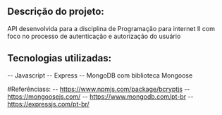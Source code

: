 ## Descrição do projeto:
API desenvolvida para a disciplina de Programação para internet II com foco no processo de autenticação e autorização do usuário

## Tecnologias utilizadas:
-- Javascript
-- Express
-- MongoDB com biblioteca Mongoose

#Referênciass:
-- https://www.npmjs.com/package/bcryptjs
-- https://mongoosejs.com/
-- https://www.mongodb.com/pt-br
-- https://expressjs.com/pt-br/

